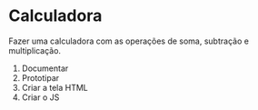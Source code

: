 # Calculadora
 Fazer uma calculadora com as operações de soma, subtração e multiplicação. 


1) Documentar
2) Prototipar
3) Criar a tela HTML
4) Criar o JS